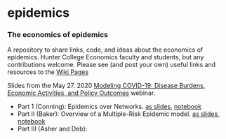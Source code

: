 # epidemics
### The economics of epidemics
A repository to share links, code, and ideas about the economics of epidemics.  Hunter College Economics faculty and students, but any contributions welcome. Please see (and post your own) useful links and resources to the [Wiki Pages](https://github.com/hunterecon2/epidemics/wiki)

Slides from the May 27. 2020 [Modeling COVID-19: Disease Burdens, Economic Activities, and Policy Outcomes](http://www.roosevelthouse.hunter.cuny.edu/events/modeling-covid-19-disease-burdens-economic-activities-policy-outcomes/) webinar.
- Part 1 (Conning):  Epidemics over Networks. [as slides](https://nbviewer.jupyter.org/format/slides/github/hunterecon2/epidemics/blob/master/notebooks/covid_webinar_slides_jc.ipynb), [notebook](https://github.com/hunterecon2/epidemics/blob/master/notebooks/covid_webinar_slides_jc.ipynb)
- Part II (Baker): Overview of a Multiple-Risk Epidemic model. [as slides](https://nbviewer.jupyter.org/format/slides/github/hunterecon2/epidemics/blob/master/notebooks/PolicyTradeoffs.ipynb), [notebook](https://github.com/hunterecon2/epidemics/blob/master/notebooks/PolicyTradeoffs.ipynb)
- Part III (Asher and Deb):  

